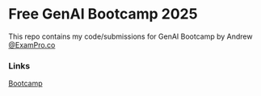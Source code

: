 # Free GenAI Bootcamp 2025 
This repo contains my code/submissions for GenAI Bootcamp by Andrew [@ExamPro.co](https://exampro.co)


### Links

[Bootcamp](https://genai.cloudprojectbootcamp.com/)

